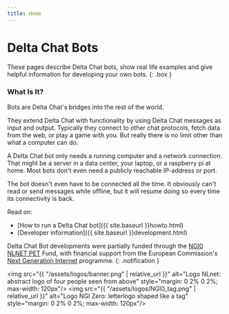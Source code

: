 ```yaml
---
title: Home
---
```


# Delta Chat Bots

These pages describe Delta Chat bots, show real life examples and give helpful information for developing your own bots.
{: .box }


### What Is It?

Bots are Delta Chat's bridges into the rest of the world.

They extend Delta Chat with functionality by using Delta Chat messages as input and output.
Typically they connect to other chat protocols, fetch data from the web, or play a game with you. But really there is no limit other than what a computer can do.

A Delta Chat bot only needs a running computer and a network connection. That might be a server in a data center, your laptop, or a raspberry pi at home. Most bots don't even need a publicly reachable IP-address or port.

The bot doesn't even have to be connected all the time. It obviously can't read or send messages while offline, but it will resume doing so every time its connectivity is back.

Read on:
* [How to run a Delta Chat bot]({{ site.baseurl }}howto.html)
* [Developer information]({{ site.baseurl }}development.html)

Delta Chat Bot developments were partially funded through the [NGI0 NLNET PET](https://nlnet.nl/PET) Fund, with financial support from the
European Commission's [Next Generation Internet](https://ngi.eu/) programme.
{: .notification }

<img src="{{ "/assets/logos/banner.png" | relative_url }}" alt="Logo NLnet: abstract logo of four people seen from above" style="margin: 0 2% 0 2%; max-width: 120px"/>
<img src="{{ "/assets/logos/NGI0_tag.png" | relative_url }}" alt="Logo NGI Zero: letterlogo shaped like a tag" style="margin: 0 2% 0 2%; max-width: 120px"/>
